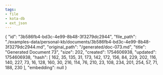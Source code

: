 ```yaml
---
tags:
- file
- kota-db
- ext_json
---
```

{
  "id": "3b586fb4-bd3c-4e99-8b48-3f3279dc2944",
  "file_path": "./examples-data/personal-kb/documents/3b586fb4-bd3c-4e99-8b48-3f3279dc2944.md",
  "original_path": "/generated/doc-073.md",
  "title": "Generated Document 73",
  "size": 202,
  "created": 1754606938,
  "updated": 1754606938,
  "hash": [
    162,
    35,
    135,
    31,
    173,
    142,
    172,
    156,
    84,
    229,
    202,
    116,
    140,
    227,
    73,
    16,
    128,
    160,
    30,
    216,
    114,
    76,
    210,
    23,
    108,
    234,
    201,
    254,
    57,
    71,
    188,
    230
  ],
  "embedding": null
}